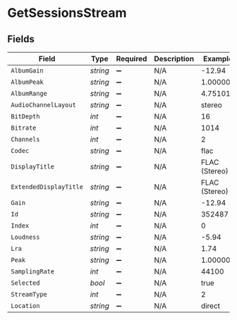 # GetSessionsStream


## Fields

| Field                  | Type                   | Required               | Description            | Example                |
| ---------------------- | ---------------------- | ---------------------- | ---------------------- | ---------------------- |
| `AlbumGain`            | *string*               | :heavy_minus_sign:     | N/A                    | -12.94                 |
| `AlbumPeak`            | *string*               | :heavy_minus_sign:     | N/A                    | 1.000000               |
| `AlbumRange`           | *string*               | :heavy_minus_sign:     | N/A                    | 4.751014               |
| `AudioChannelLayout`   | *string*               | :heavy_minus_sign:     | N/A                    | stereo                 |
| `BitDepth`             | *int*                  | :heavy_minus_sign:     | N/A                    | 16                     |
| `Bitrate`              | *int*                  | :heavy_minus_sign:     | N/A                    | 1014                   |
| `Channels`             | *int*                  | :heavy_minus_sign:     | N/A                    | 2                      |
| `Codec`                | *string*               | :heavy_minus_sign:     | N/A                    | flac                   |
| `DisplayTitle`         | *string*               | :heavy_minus_sign:     | N/A                    | FLAC (Stereo)          |
| `ExtendedDisplayTitle` | *string*               | :heavy_minus_sign:     | N/A                    | FLAC (Stereo)          |
| `Gain`                 | *string*               | :heavy_minus_sign:     | N/A                    | -12.94                 |
| `Id`                   | *string*               | :heavy_minus_sign:     | N/A                    | 352487                 |
| `Index`                | *int*                  | :heavy_minus_sign:     | N/A                    | 0                      |
| `Loudness`             | *string*               | :heavy_minus_sign:     | N/A                    | -5.94                  |
| `Lra`                  | *string*               | :heavy_minus_sign:     | N/A                    | 1.74                   |
| `Peak`                 | *string*               | :heavy_minus_sign:     | N/A                    | 1.000000               |
| `SamplingRate`         | *int*                  | :heavy_minus_sign:     | N/A                    | 44100                  |
| `Selected`             | *bool*                 | :heavy_minus_sign:     | N/A                    | true                   |
| `StreamType`           | *int*                  | :heavy_minus_sign:     | N/A                    | 2                      |
| `Location`             | *string*               | :heavy_minus_sign:     | N/A                    | direct                 |